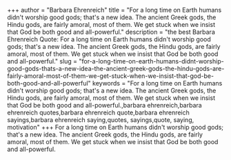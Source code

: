 +++
author = "Barbara Ehrenreich"
title = "For a long time on Earth humans didn't worship good gods; that's a new idea. The ancient Greek gods, the Hindu gods, are fairly amoral, most of them. We get stuck when we insist that God be both good and all-powerful."
description = "the best Barbara Ehrenreich Quote: For a long time on Earth humans didn't worship good gods; that's a new idea. The ancient Greek gods, the Hindu gods, are fairly amoral, most of them. We get stuck when we insist that God be both good and all-powerful."
slug = "for-a-long-time-on-earth-humans-didnt-worship-good-gods-thats-a-new-idea-the-ancient-greek-gods-the-hindu-gods-are-fairly-amoral-most-of-them-we-get-stuck-when-we-insist-that-god-be-both-good-and-all-powerful"
keywords = "For a long time on Earth humans didn't worship good gods; that's a new idea. The ancient Greek gods, the Hindu gods, are fairly amoral, most of them. We get stuck when we insist that God be both good and all-powerful.,barbara ehrenreich,barbara ehrenreich quotes,barbara ehrenreich quote,barbara ehrenreich sayings,barbara ehrenreich saying,quotes, sayings,quote, saying, motivation"
+++
For a long time on Earth humans didn't worship good gods; that's a new idea. The ancient Greek gods, the Hindu gods, are fairly amoral, most of them. We get stuck when we insist that God be both good and all-powerful.
